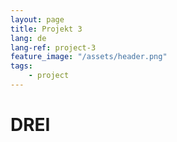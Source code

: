 ```yaml
---
layout: page
title: Projekt 3
lang: de
lang-ref: project-3
feature_image: "/assets/header.png"
tags:
    - project
---
```


# DREI